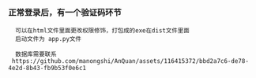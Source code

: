 ### 正常登录后，有一个验证码环节
      可以在html文件里面更改权限修饰，打包成的exe在dist文件里面
      启动文件为 app.py文件

      数据库需要联系  
     https://github.com/manongshi/AnQuan/assets/116415372/bbd2a7c6-de78-4e2d-8b43-fb9b53f0e6c1


